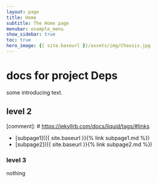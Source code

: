 ```yaml
---
layout: page
title: Home
subtitle: The Home page
menubar: example_menu
show_sidebar: true
toc: true
hero_image: {{ site.baseurl }}/assets/img/Chassis.jpg
---
```

# docs for project Deps

some introducing text.

## level 2

[comment]: # https://jekyllrb.com/docs/liquid/tags/#links
- [subpage1]({{ site.baseurl }}{% link subpage1.md %})
- [subpage2]({{ site.baseurl }}{% link subpage2.md %})

### level 3

nothing
